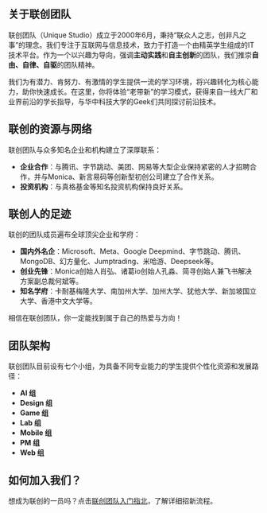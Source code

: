 
## 关于联创团队

联创团队（Unique Studio）成立于2000年6月，秉持“联众人之志，创非凡之事”的理念。我们专注于互联网与信息技术，致力于打造一个由精英学生组成的IT技术平台。作为一个以兴趣为导向，强调**主动实践**和**自主创新**的团队，我们推崇**自由、自律、自驱**的团队精神。

我们为有潜力、肯努力、有激情的学生提供一流的学习环境，将兴趣转化为核心能力，助你快速成长。在这里，你将体验“老带新”的学习模式，获得来自一线大厂和业界前沿的学长指导，与华中科技大学的Geek们共同探讨前沿技术。

## 联创的资源与网络

联创团队与众多知名企业和机构建立了深厚联系：

* **企业合作**：与腾讯、字节跳动、美团、网易等大型企业保持紧密的人才招聘合作，并与Monica、新言易码等创新型初创公司建立了合作关系。
* **投资机构**：与真格基金等知名投资机构保持良好关系。


## 联创人的足迹

联创的团队成员遍布全球顶尖企业和学府：

* **国内外名企**：Microsoft、Meta、Google Deepmind、字节跳动、腾讯、MongoDB、幻方量化、Jumptrading、米哈游、Deepseek等。
* **创业先锋**：Monica创始人肖弘、诸葛io创始人孔淼、简寻创始人兼飞书解决方案副总裁何斌等。
* **知名学府**：卡耐基梅隆大学、南加州大学、加州大学、犹他大学、新加坡国立大学、香港中文大学等。

相信在联创团队，你一定能找到属于自己的热爱与方向！


## 团队架构

联创团队目前设有七个小组，为具备不同专业能力的学生提供个性化资源和发展路径：

* **AI 组**
* **Design 组**
* **Game 组**
* **Lab 组**
* **Mobile 组**
* **PM 组**
* **Web 组**


## 如何加入我们？

想成为联创的一员吗？点击[联创团队入门指北](https://guidebook.hustunique.com/)，了解详细招新流程。
